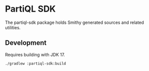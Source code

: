 # PartiQL SDK

The partiql-sdk package holds Smithy generated sources and related utilities.

## Development

Requires building with JDK 17.

```
./gradlew :partiql-sdk:build
```
